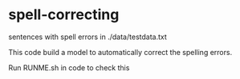# spell-correcting

sentences with spell errors in ./data/testdata.txt

This code build a model to automatically correct the spelling errors.

Run RUNME.sh in code to check this

